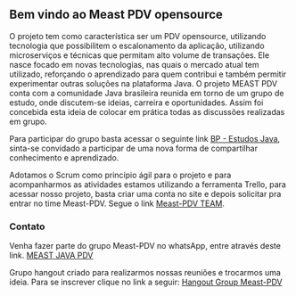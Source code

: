 ## Bem vindo ao Meast PDV opensource

O projeto tem como característica ser um PDV opensource, utilizando tecnologia que possibilitem o escalonamento da aplicação, utilizando microserviços e técnicas que permitam alto volume de transações. Ele nasce focado em novas tecnologias, nas quais o mercado atual tem utilizado, reforçando o aprendizado para quem contribui e também permitir experimentar outras soluções na plataforma Java. O projeto MEAST PDV conta com a comunidade Java brasileira reunida em torno de um grupo de estudo, onde discutem-se ideias, carreira e oportunidades. Assim foi concebida esta ideia de colocar em prática todas as discussões realizadas em grupo.

Para participar do grupo basta acessar o seguinte link [BP - Estudos Java](https://chat.whatsapp.com/0PJzkCGoewtKmJ8WOSzZMg), sinta-se convidado a participar de uma nova forma de compartilhar conhecimento e aprendizado.

Adotamos o Scrum como princípio ágil para o projeto e para acompanharmos as atividades estamos utilizando a ferramenta Trello, para acessar nosso projeto, basta criar uma conta no site e depois solicitar pra entrar no time Meast-PDV. Segue o link [Meast-PDV TEAM](https://trello.com/meastpdv/home).

### Contato

Venha fazer parte do grupo Meast-PDV no whatsApp, entre através deste link.
[MEAST JAVA PDV](https://chat.whatsapp.com/Jx9flkeUywOCAyKQoqmRUk)

Grupo hangout criado para realizarmos nossas reuniões e trocarmos uma ideia. Para se inscrever clique no link a seguir: [Hangout Group Meast-PDV](https://hangouts.google.com/group/cSNy6dPRiSmOiF9y1)

